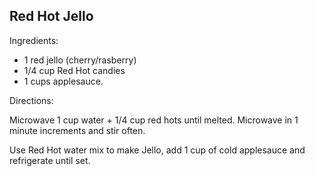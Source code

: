 ## Red Hot Jello

Ingredients:

- 1 red jello (cherry/rasberry)
- 1/4 cup Red Hot candies
- 1 cups applesauce.

Directions:

Microwave 1 cup water + 1/4 cup red hots until melted. Microwave in 1 minute increments and stir often.

Use Red Hot water mix to make Jello, add 1 cup of cold applesauce and refrigerate until set.
